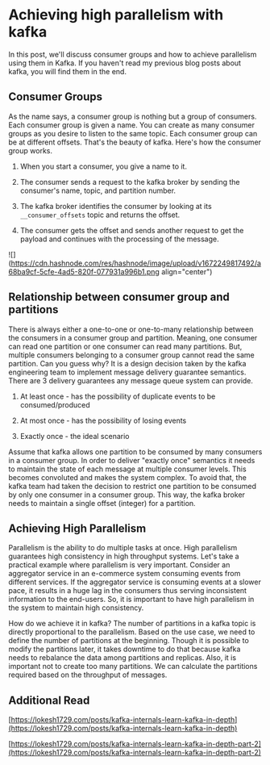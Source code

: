 # Achieving high parallelism with kafka

In this post, we'll discuss consumer groups and how to achieve parallelism using them in Kafka. If you haven't read my previous blog posts about kafka, you will find them in the end.

## Consumer Groups

As the name says, a consumer group is nothing but a group of consumers. Each consumer group is given a name. You can create as many consumer groups as you desire to listen to the same topic. Each consumer group can be at different offsets. That's the beauty of kafka. Here's how the consumer group works.

1. When you start a consumer, you give a name to it.
    
2. The consumer sends a request to the kafka broker by sending the consumer's name, topic, and partition number.
    
3. The kafka broker identifies the consumer by looking at its `__consumer_offsets` topic and returns the offset.
    
4. The consumer gets the offset and sends another request to get the payload and continues with the processing of the message.
    

![](https://cdn.hashnode.com/res/hashnode/image/upload/v1672249817492/a68ba9cf-5cfe-4ad5-820f-077931a996b1.png align="center")

## Relationship between consumer group and partitions

There is always either a one-to-one or one-to-many relationship between the consumers in a consumer group and partition. Meaning, one consumer can read one partition or one consumer can read many partitions. But, multiple consumers belonging to a consumer group cannot read the same partition. Can you guess why? It is a design decision taken by the kafka engineering team to implement message delivery guarantee semantics. There are 3 delivery guarantees any message queue system can provide.

1. At least once - has the possibility of duplicate events to be consumed/produced
    
2. At most once - has the possibility of losing events
    
3. Exactly once - the ideal scenario
    

Assume that kafka allows one partition to be consumed by many consumers in a consumer group. In order to deliver "exactly once" semantics it needs to maintain the state of each message at multiple consumer levels. This becomes convoluted and makes the system complex. To avoid that, the kafka team had taken the decision to restrict one partition to be consumed by only one consumer in a consumer group. This way, the kafka broker needs to maintain a single offset (integer) for a partition.

## Achieving High Parallelism

Parallelism is the ability to do multiple tasks at once. High parallelism guarantees high consistency in high throughput systems. Let's take a practical example where parallelism is very important. Consider an aggregator service in an e-commerce system consuming events from different services. If the aggregator service is consuming events at a slower pace, it results in a huge lag in the consumers thus serving inconsistent information to the end-users. So, it is important to have high parallelism in the system to maintain high consistency.

How do we achieve it in kafka? The number of partitions in a kafka topic is directly proportional to the parallelism. Based on the use case, we need to define the number of partitions at the beginning. Though it is possible to modify the partitions later, it takes downtime to do that because kafka needs to rebalance the data among partitions and replicas. Also, it is important not to create too many partitions. We can calculate the partitions required based on the throughput of messages.

## Additional Read

[https://lokesh1729.com/posts/kafka-internals-learn-kafka-in-depth](https://lokesh1729.com/posts/kafka-internals-learn-kafka-in-depth)

[https://lokesh1729.com/posts/kafka-internals-learn-kafka-in-depth-part-2](https://lokesh1729.com/posts/kafka-internals-learn-kafka-in-depth-part-2)